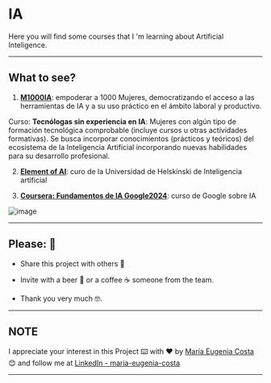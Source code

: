 # IA

Here you will find some courses that I 'm learning about Artificial Inteligence.

---

## What to see?

1. [**M1000IA**](https://github.com/eugenia1984/IA/tree/main/m1000ia): empoderar a 1000 Mujeres, democratizando el acceso a las herramientas de IA y a su uso práctico en el ámbito laboral y productivo.

Curso: **Tecnólogas sin experiencia en IA**: Mujeres con algún tipo de formación tecnológica comprobable (incluye cursos u otras actividades formativas). Se busca incorporar conocimientos (prácticos y teóricos) del ecosistema de la Inteligencia Artificial incorporando nuevas habilidades para su desarrollo profesional.

2. [**Element of AI**](https://github.com/eugenia1984/IA/tree/main/element-of-ai): curo de la Universidad de Helskinski de Inteligencia artificial

3. [**Coursera: Fundamentos de IA Google2024**](https://github.com/eugenia1984/IA/tree/main/coursera-fundamentos-de-ia-google): curso de Google sobre IA

![image](https://github.com/eugenia1984/IA/assets/72580574/df0335b2-7315-446e-88e6-cbb6b8dae668)

---

## Please: 🎁

* Share this project with others 📢

* Invite with a beer 🍺 or a coffee ☕ someone from the team. 

* Thank you very much 🤓.

---

## NOTE

I appreciate your interest in this Project ⌨️ with ❤️ by [María Eugenia Costa](https://github.com/eugenia1984) 😊 and follow me at [LinkedIn - maria-eugenia-costa](https://www.linkedin.com/in/maria-eugenia-costa/)

---

